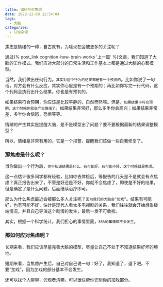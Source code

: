 ```yaml
---
title: 如何应对焦虑
date: 2022-12-08 12:54:04
tags: 
  - 大脑
categories:
  - 认知杂说
---
```


焦虑是情绪的一种，自古就有，为啥现在会被更多的关注呢？
<!--more-->

通过{% post_link cognition-how-brain-works '上一篇' %}文章，我们知道了大脑的工作模式。我们应对大部分的日常生活和工作基本上都是通过大脑的心智模型。

当然，我们做出任何行为，`其实对这个行为的结果都是有一个预测的`。比如你说了一句话，对方会有什么反应，其实你心里是有一个预期的；再比如你写完一行代码，这个代码会执行出什么结果，你也是有预判的。

如果结果符合预期，你应该是比较平静的，自然而然嘛。但是，`如果结果不符合预期，这个时候你就会产生情绪了`。如果结果非常好，那么多半你会高兴；如果结果非常差，多半你会恼怒，恐惧等等。

情绪的产生其实是提醒大脑，是不是模型出了问题？要不要根据最新的结果调整模型？

所以，情绪是非常有用的，它是一个报警，提醒我们该做一些自我修复了。

### 那焦虑是什么呢？

当你做出一个行为后，`你不知道结果是什么，有可能好，有可能不好，这个时候就是焦虑`。

这一点估计很多同学都有经验，比如你去体检后，等报告的几天是不是就会有点焦虑？真正报告出来了，不管是好还是不好，你就不会焦虑了，即使是不好的结果，但是确定了是什么问题，后面继续治疗即可。

那么为什么焦虑最近会被那么多人关注呢？`因为我们的大脑会“加戏”`。结果有可能好，也有可能不好，估计是现代人看太多电视剧的关系，我们往往就会开始想象极端情况，并且自己导演这个剧情的发生，最后一发不可收拾。

其实，根据一个科学统计，我们担心的事情里面，`85%的事情都不会发生`。


### 那如何应对焦虑呢？

长期来看，我们应该尽量完善大脑的模型，尽量让自己不处于不知道结果好坏的境地。

短期来看，当焦虑产生后，自己对自己说一句：好了，我知道了，退下吧。不要“加戏”，因为加戏的部分基本不会发生。

还可以找个人聊聊，旁观者清嘛，可以很快帮你识别你的加戏部分。